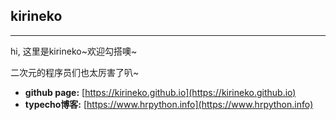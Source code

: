 ## kirineko

---

hi, 这里是kirineko~欢迎勾搭噢~

二次元的程序员们也太厉害了叭~

- **github page:** [https://kirineko.github.io](https://kirineko.github.io)
- **typecho博客:** [https://www.hrpython.info](https://www.hrpython.info)

